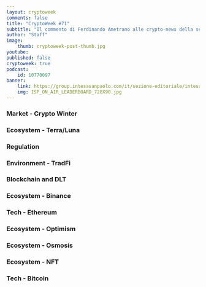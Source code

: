 ```yaml
---
layout: cryptoweek
comments: false
title: "CryptoWeek #71"
subtitle: "Il commento di Ferdinando Ametrano alle crypto-news della settimana" 
author: "Staff"
image:
    thumb: cryptoweek-post-thumb.jpg
youtube: 
published: false
cryptoweek: true
podcast:
    id: 10770097
banner:
    link: https://group.intesasanpaolo.com/it/sezione-editoriale/intesa-sanpaolo-on-air?utm_campaign=GoldInstitute&utm_source=GoldInstitute&utm_medium=Banner_CPM&utm_content=DisplayAwareness&utm_term=GoldInstitute_Banner_CPM_GoldInstitute_
    img: ISP_ON_AIR_LEADERBOARD_728X90.jpg
---
```



### Market - Crypto Winter

### Ecosystem - Terra/Luna

### Regulation

### Environment - TradFi

### Blockchain and DLT

### Ecosystem - Binance

### Tech - Ethereum

### Ecosystem - Optimism

### Ecosystem - Osmosis

### Ecosystem - NFT

### Tech - Bitcoin
